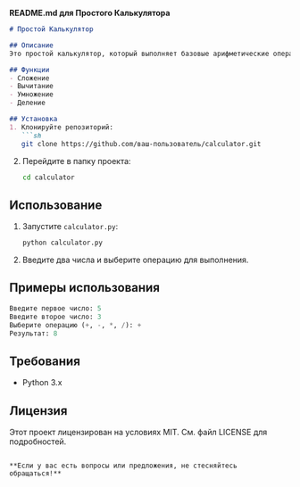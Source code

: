 **README.md для Простого Калькулятора**

```markdown
# Простой Калькулятор

## Описание
Это простой калькулятор, который выполняет базовые арифметические операции: сложение, вычитание, умножение и деление.

## Функции
- Сложение
- Вычитание
- Умножение
- Деление

## Установка
1. Клонируйте репозиторий:
   ```sh
   git clone https://github.com/ваш-пользователь/calculator.git
   ```
2. Перейдите в папку проекта:
   ```sh
   cd calculator
   ```

## Использование
1. Запустите `calculator.py`:
   ```sh
   python calculator.py
   ```
2. Введите два числа и выберите операцию для выполнения.

## Примеры использования
```python
Введите первое число: 5
Введите второе число: 3
Выберите операцию (+, -, *, /): +
Результат: 8
```

## Требования
- Python 3.x

## Лицензия
Этот проект лицензирован на условиях MIT. См. файл LICENSE для подробностей.
```

**Если у вас есть вопросы или предложения, не стесняйтесь обращаться!**
